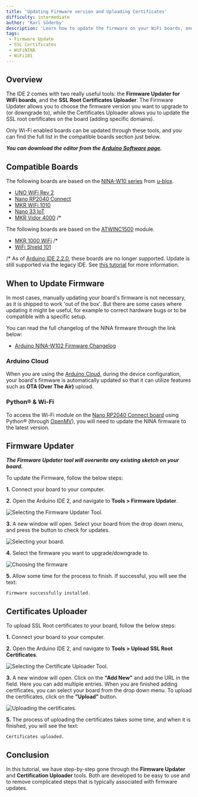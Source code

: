 ```yaml
---
title: 'Updating Firmware version and Uploading Certificates'
difficulty: intermediate
author: 'Karl Söderby'
description: 'Learn how to update the firmware on your WiFi boards, and how to upload SSL Root Certificates.'
tags:
 - Firmware Update
 - SSL Certificates
 - WiFiNINA
 - WiFi101
---
```


## Overview

The IDE 2 comes with two really useful tools: the **Firmware Updater for WiFi boards**, and the **SSL Root Certificates Uploader**. The Firmware Updater allows you to choose the firmware version you want to upgrade to (or downgrade to), while the Certificates Uploader allows you to update the SSL root certificates on the board (adding specific domains).

Only Wi-Fi enabled boards can be updated through these tools, and you can find the full list in the compatible boards section just below.

***You can download the editor from the [Arduino Software page](https://www.arduino.cc/en/software).***

## Compatible Boards

The following boards are based on the [NINA-W10 series](https://content.arduino.cc/assets/Arduino*NINA-W10*DataSheet_%28UBX-17065507%29.pdf) from [u-blox](https://www.u-blox.com/en/product/nina-w10-series-open-cpu).

- [UNO WiFi Rev 2](https://store.arduino.cc/arduino-uno-wifi-rev2)
- [Nano RP2040 Connect](https://store.arduino.cc/nano-rp2040-connect)
- [MKR WiFi 1010](https://store.arduino.cc/arduino-mkr-wifi-1010)
- [Nano 33 IoT](https://store.arduino.cc/arduino-nano-33-iot)
- [MKR Vidor 4000](https://store.arduino.cc/arduino-mkr-vidor-4000) /*

The following boards are based on the [ATWINC1500](https://www.microchip.com/en-us/product/ATWINC1500) module.

- [MKR 1000 WiFi](https://store.arduino.cc/arduino-mkr1000-wifi) /*
- [WiFi Shield 101](https://docs.arduino.cc/retired/shields/arduino-wifi-shield-101)

/* As of [Arduino IDE 2.2.0](https://github.com/arduino/arduino-ide/releases/tag/2.2.0), these boards are no longer supported. Update is still supported via the legacy IDE. See [this tutorial](/tutorials/mkr-1000-wifi/firmware-updater) for more information.


## When to Update Firmware

In most cases, manually updating your board's firmware is not necessary, as it is shipped to work 'out of the box'. But there are some cases where updating it might be useful, for example to correct hardware bugs or to be compatible with a specific setup. 

You can read the full changelog of the NINA firmware through the link below:

- [Arduino NINA-W102 Firmware Changelog](https://github.com/arduino/nina-fw/releases)

### Arduino Cloud

When you are using the [Arduino Cloud](https://create.arduino.cc/iot/things), during the device configuration, your board's firmware is automatically updated so that it can utilize features such as **OTA (Over The Air)** upload.

### Python® & Wi-Fi

To access the Wi-Fi module on the [Nano RP2040 Connect board](https://store.arduino.cc/products/arduino-nano-rp2040-connect) using Python® (through [OpenMV](/tutorials/nano-rp2040-connect/rp2040-openmv-setup)), you will need to update the NINA firmware to the latest version.

## Firmware Updater

***The Firmware Updater tool will overwrite any existing sketch on your board.***

To update the Firmware, follow the below steps:

**1.** Connect your board to your computer.

**2.** Open the Arduino IDE 2, and navigate to **Tools > Firmware Updater**.

![Selecting the Firmware Updater Tool.](assets/fw-cert-img01.png)

**3.** A new window will open. Select your board from the drop down menu, and press the button to check for updates. 

![Selecting your board.](assets/fw-cert-img02.png)

**4.** Select the firmware you want to upgrade/downgrade to.

![Choosing the firmware](assets/fw-cert-img03.png)

**5.** Allow some time for the process to finish. If successful, you will see the text:

```
Firmware successfully installed.
```

## Certificates Uploader

To upload SSL Root certificates to your board, follow the below steps:

**1.** Connect your board to your computer.

**2.** Open the Arduino IDE 2, and navigate to **Tools > Upload SSL Root Certificates**.

![Selecting the Certificate Uploader Tool.](assets/fw-cert-img04.png)

**3.** A new window will open. Click on the **"Add New"** and add the URL in the field. Here you can add multiple entries. When you are finished adding certificates, you can select your board from the drop down menu. To upload the certificates, click on the **"Upload"** button.

![Uploading the certificates.](assets/fw-cert-img05.png)

**5.** The process of uploading the certificates takes some time, and when it is finished, you will see the text: 

```
Certificates uploaded.
``` 

## Conclusion

In this tutorial, we have step-by-step gone through the **Firmware Updater** and **Certification Uploader** tools. Both are developed to be easy to use and to remove complicated steps that is typically associated with firmware updates. 